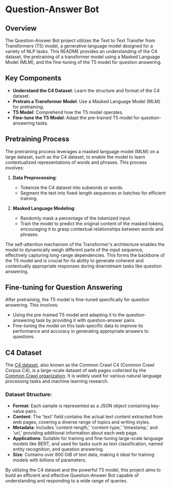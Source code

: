 # Question-Answer Bot

## Overview
The Question-Answer Bot project utilizes the Text to Text Transfer from Transformers (T5) model, a generative language model designed for a variety of NLP tasks. This README provides an understanding of the C4 dataset, the pretraining of a transformer model using a Masked Language Model (MLM), and the fine-tuning of the T5 model for question answering.

## Key Components
- **Understand the C4 Dataset**: Learn the structure and format of the C4 dataset.
- **Pretrain a Transformer Model**: Use a Masked Language Model (MLM) for pretraining.
- **T5 Model**: Comprehend how the T5 model operates.
- **Fine-tune the T5 Model**: Adapt the pre-trained T5 model for question-answering tasks.

## Pretraining Process
The pretraining process leverages a masked language model (MLM) on a large dataset, such as the C4 dataset, to enable the model to learn contextualized representations of words and phrases. This process involves:

1. **Data Preprocessing**:
   - Tokenize the C4 dataset into subwords or words.
   - Segment the text into fixed-length sequences or batches for efficient training.

2. **Masked Language Modeling**:
   - Randomly mask a percentage of the tokenized input.
   - Train the model to predict the original content of the masked tokens, encouraging it to grasp contextual relationships between words and phrases.

The self-attention mechanism of the Transformer's architecture enables the model to dynamically weigh different parts of the input sequence, effectively capturing long-range dependencies. This forms the backbone of the T5 model and is crucial for its ability to generate coherent and contextually appropriate responses during downstream tasks like question answering.

## Fine-tuning for Question Answering
After pretraining, the T5 model is fine-tuned specifically for question answering. This involves:

- Using the pre-trained T5 model and adapting it to the question-answering task by providing it with question-answer pairs.
- Fine-tuning the model on this task-specific data to improve its performance and accuracy in generating appropriate answers to questions.

## C4 Dataset
The [C4 dataset](https://www.tensorflow.org/datasets/catalog/c4), also known as the Common Crawl C4 (Common Crawl Corpus C4), is a large-scale dataset of web pages collected by the [Common Crawl organization](https://commoncrawl.org/). It is widely used for various natural language processing tasks and machine learning research.

### Dataset Structure:
- **Format**: Each sample is represented as a JSON object containing key-value pairs.
- **Content**: The 'text' field contains the actual text content extracted from web pages, covering a diverse range of topics and writing styles.
- **Metadata**: Includes 'content-length,' 'content-type,' 'timestamp,' and 'url,' providing additional information about each web page.
- **Applications**: Suitable for training and fine-tuning large-scale language models like BERT, and used for tasks such as text classification, named entity recognition, and question answering.
- **Size**: Contains over 800 GiB of text data, making it ideal for training models with billions of parameters.

By utilizing the C4 dataset and the powerful T5 model, this project aims to build an efficient and effective Question-Answer Bot capable of understanding and responding to a wide range of queries.